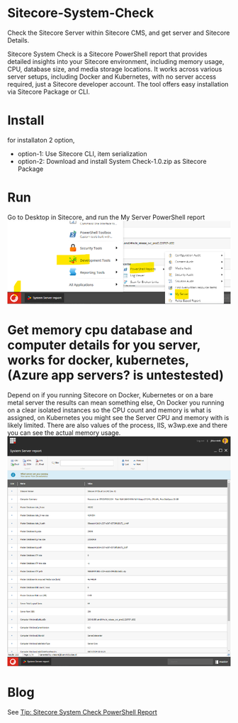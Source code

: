 # Sitecore-System-Check
Check the Sitecore Server within Sitecore CMS, and get server and Sitecore Details.

Sitecore System Check is a Sitecore PowerShell report that provides detailed insights into your Sitecore environment, including memory usage, CPU, database size, and media storage locations. It works across various server setups, including Docker and Kubernetes, with no server access required, just a Sitecore developer account. The tool offers easy installation via Sitecore Package or CLI.

# Install
for installaton 2 option,
 * option-1: Use Sitecore CLI, item serialization
 * option-2: Download and install System Check-1.0.zip  as Sitecore Package

# Run
Go to Desktop in Sitecore, and run the My Server PowerShell report
![Example](https://raw.githubusercontent.com/jbluemink/Sitecore-System-Check/master/start-sitecore-system-server-report.png)

# Get memory cpu database and computer details for you server, works for docker, kubernetes, (Azure app servers? is untestested)
Depend on if you running Sitecore on Docker, Kubernetes or on a bare metal server the results can mean something else, On Docker you running on a clear isolated instances so the CPU count and memory is what is assigned, on Kubernetes you might see the Server CPU and memory with is likely limited.
There are also values of the process, IIS, w3wp.exe and there you can see the actual memory usage.
![Example](https://raw.githubusercontent.com/jbluemink/Sitecore-System-Check/master/sitecore-system-server-report.png)

# Blog
See [Tip: Sitecore System Check PowerShell Report](https://www.stockpick.nl/sitecore/sitecore-system-check-powershell-report/)

